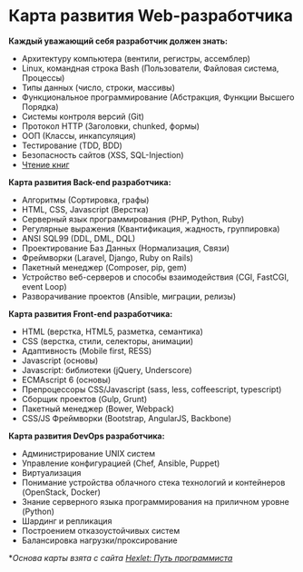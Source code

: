 # Карта развития Web-разработчика

**Каждый уважающий себя разработчик должен знать:**
- Архитектуру компьютера (вентили, регистры, ассемблер)
- Linux, командная строка Bash (Пользователи, Файловая система, Процессы)
- Типы данных (число, строки, массивы)
- Функциональное программирование (Абстракция, Функции Высшего Порядка)
- Системы контроля версий (Git)
- Протокол HTTP (Заголовки, chunked, формы)
- ООП (Классы, инкапсуляция)
- Тестирование (TDD, BDD)
- Безопасность сайтов (XSS, SQL-Injection)
- [Чтение книг](books.md)


**Карта развития Back-end разработчика:**
- Алгоритмы (Сортировка, графы)
- HTML, CSS, Javascript (Верстка)
- Серверный язык программирования (PHP, Python, Ruby)
- Регулярные выражения (Квантификация, жадность, группировка)
- ANSI SQL99 (DDL, DML, DQL)
- Проектирование Баз Данных (Нормализация, Связи)
- Фреймворки (Laravel, Django, Ruby on Rails)
- Пакетный менеджер (Composer, pip, gem)
- Устройство веб-серверов и способы взаимодействия (CGI, FastCGI, event Loop)
- Разворачивание проектов (Ansible, миграции, релизы)


**Карта развития Front-end разработчика:**
- HTML (верстка, HTML5, разметка, семантика)
- CSS (верстка, стили, селекторы, анимации)
- Адаптивность (Mobile first, RESS)
- Javascript (основы)
- Javascript: библиотеки (jQuery, Underscore)
- ECMAscript 6 (основы)
- Препроцессоры CSS/Javascript (sass, less, coffeescript, typescript)
- Сборщик проектов (Gulp, Grunt)
- Пакетный менеджер (Bower, Webpack)
- CSS/JS Фреймворки (Bootstrap, AngularJS, Backbone)


**Карта развития DevOps разработчика:**
- Администрирование UNIX систем
- Управление конфигурацией (Chef, Ansible, Puppet)
- Виртуализация
- Понимание устройства облачного стека технологий и контейнеров (OpenStack, Docker)
- Знание серверного языка программирования на приличном уровне (Python)
- Шардинг и репликация
- Построением отказоустойчивых систем
- Балансировка нагрузки/проксирование

**Основа карты взята с сайта [Hexlet: Путь программиста](https://map.hexlet.io/)*
